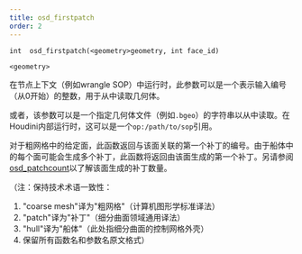 ```yaml
---
title: osd_firstpatch
order: 2
---
```

  

`int  osd_firstpatch(<geometry>geometry, int face_id)`  

`<geometry>`  

在节点上下文（例如wrangle SOP）中运行时，此参数可以是一个表示输入编号（从0开始）的整数，用于从中读取几何体。  

或者，该参数可以是一个指定几何体文件（例如`.bgeo`）的字符串以从中读取。在Houdini内部运行时，这可以是一个`op:/path/to/sop`引用。  

对于粗网格中的给定面，此函数返回与该面关联的第一个补丁的编号。由于船体中的每个面可能会生成多个补丁，此函数将返回由该面生成的第一个补丁。另请参阅[osd_patchcount](./osd_patchcount)以了解该面生成的补丁数量。  

（注：保持技术术语一致性：
1. "coarse mesh"译为"粗网格"（计算机图形学标准译法）
2. "patch"译为"补丁"（细分曲面领域通用译法）
3. "hull"译为"船体"（此处指细分曲面的控制网格外壳）
4. 保留所有函数名和参数名原文格式）
